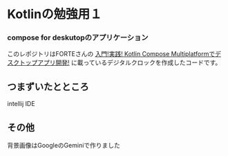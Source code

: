 # Kotlinの勉強用１  
### compose for deskutopのアプリケーション  

このレポジトリはFORTEさんの
[入門!実践! Kotlin Compose Multiplatformでデスクトップアプリ開発!](https://www.amazon.co.jp/gp/product/B0CW1C13TK/ref=kinw_myk_ro_title)
に載っているデジタルクロックを作成したコードです。  

## つまずいたとところ
intellij IDE

## その他
背景画像はGoogleのGeminiで作りました

